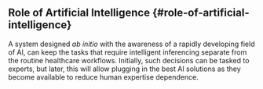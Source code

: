 ## Role of Artificial Intelligence {#role-of-artificial-intelligence}

A system designed _ab initio_ with the awareness of a rapidly developing field of AI, can keep the tasks that require intelligent inferencing separate from the routine healthcare workflows. Initially, such decisions can be tasked to experts, but later, this will allow plugging in the best AI solutions as they become available to reduce human expertise dependence.